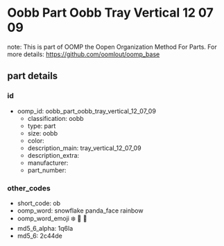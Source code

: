 # Oobb Part Oobb Tray Vertical 12 07 09  

note: This is part of OOMP the Oopen Organization Method For Parts. For more details: https://github.com/oomlout/oomp_base

##  part details





### id
* oomp_id: oobb_part_oobb_tray_vertical_12_07_09
  * classification: oobb
  * type: part
  * size: oobb
  * color: 
  * description_main: tray_vertical_12_07_09
  * description_extra: 
  * manufacturer: 
  * part_number: 

### other_codes
* short_code: ob
* oomp_word: snowflake panda_face rainbow
* oomp_word_emoji :snowflake: :panda_face: :rainbow:
* md5_6_alpha: 1q6la
* md5_6: 2c44de